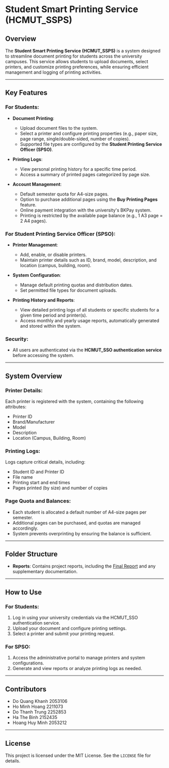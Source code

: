 # Student Smart Printing Service (HCMUT_SSPS)

## Overview
The **Student Smart Printing Service (HCMUT_SSPS)** is a system designed to streamline document printing for students across the university campuses. This service allows students to upload documents, select printers, and customize printing preferences, while ensuring efficient management and logging of printing activities.

---

## Key Features

### For Students:
- **Document Printing**:
  - Upload document files to the system.
  - Select a printer and configure printing properties (e.g., paper size, page range, single/double-sided, number of copies).
  - Supported file types are configured by the **Student Printing Service Officer (SPSO)**.
  
- **Printing Logs**:
  - View personal printing history for a specific time period.
  - Access a summary of printed pages categorized by page size.

- **Account Management**:
  - Default semester quota for A4-size pages.
  - Option to purchase additional pages using the **Buy Printing Pages** feature.
  - Online payment integration with the university's BKPay system.
  - Printing is restricted by the available page balance (e.g., 1 A3 page = 2 A4 pages).

### For Student Printing Service Officer (SPSO):
- **Printer Management**:
  - Add, enable, or disable printers.
  - Maintain printer details such as ID, brand, model, description, and location (campus, building, room).

- **System Configuration**:
  - Manage default printing quotas and distribution dates.
  - Set permitted file types for document uploads.

- **Printing History and Reports**:
  - View detailed printing logs of all students or specific students for a given time period and printer(s).
  - Access monthly and yearly usage reports, automatically generated and stored within the system.

### Security:
- All users are authenticated via the **HCMUT_SSO authentication service** before accessing the system.

---

## System Overview

### Printer Details:
Each printer is registered with the system, containing the following attributes:
- Printer ID
- Brand/Manufacturer
- Model
- Description
- Location (Campus, Building, Room)

### Printing Logs:
Logs capture critical details, including:
- Student ID and Printer ID
- File name
- Printing start and end times
- Pages printed (by size) and number of copies

### Page Quota and Balances:
- Each student is allocated a default number of A4-size pages per semester.
- Additional pages can be purchased, and quotas are managed accordingly.
- System prevents overprinting by ensuring the balance is sufficient.

---

## Folder Structure
- **Reports**: Contains project reports, including the [Final Report](Reports/FinalReport.pdf) and any supplementary documentation.

---

## How to Use
### For Students:
1. Log in using your university credentials via the HCMUT_SSO authentication service.
2. Upload your document and configure printing settings.
3. Select a printer and submit your printing request.

### For SPSO:
1. Access the administrative portal to manage printers and system configurations.
2. Generate and view reports or analyze printing logs as needed.

---

## Contributors
- Do Quang Khanh   	2053106   
- Ho Minh Hoang    	2211073   
- Do Thanh Trung   	2252853   
- Ha The Binh      	2152435   
- Hoang Huy Minh   	2053212   

---

## License
This project is licensed under the MIT License. See the `LICENSE` file for details.

